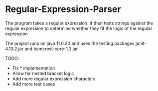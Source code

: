 # Regular-Expression-Parser
The program takes a regular expression. It then tests strings against the regular expression to determine whether they fit the logic of the regular expression

The project runs on java 11.0.20 and uses the testing packages junit-4.13.2.jar and hamcrest-core-1.3.jar

TODO:
- Fix * implementation
- Allow for nested bracket logic
- Add more regular expression characters
- Add more test cases
